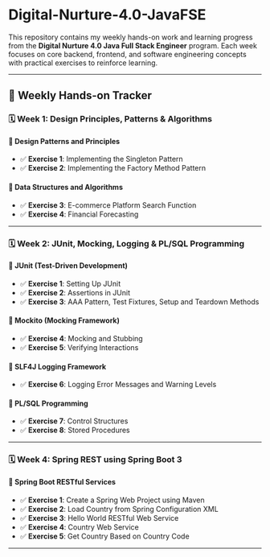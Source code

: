 # Digital-Nurture-4.0-JavaFSE

This repository contains my weekly hands-on work and learning progress from the **Digital Nurture 4.0 Java Full Stack Engineer** program. Each week focuses on core backend, frontend, and software engineering concepts with practical exercises to reinforce learning.

---

## 📅 Weekly Hands-on Tracker

### 🗓️ Week 1: Design Principles, Patterns & Algorithms

#### 🔹 Design Patterns and Principles
- ✅ **Exercise 1**: Implementing the Singleton Pattern  
- ✅ **Exercise 2**: Implementing the Factory Method Pattern  

#### 🔹 Data Structures and Algorithms
- ✅ **Exercise 3**: E-commerce Platform Search Function  
- ✅ **Exercise 4**: Financial Forecasting  

---

### 🗓️ Week 2: JUnit, Mocking, Logging & PL/SQL Programming

#### 🔹 JUnit (Test-Driven Development)
- ✅ **Exercise 1**: Setting Up JUnit  
- ✅ **Exercise 2**: Assertions in JUnit  
- ✅ **Exercise 3**: AAA Pattern, Test Fixtures, Setup and Teardown Methods  

#### 🔹 Mockito (Mocking Framework)
- ✅ **Exercise 4**: Mocking and Stubbing  
- ✅ **Exercise 5**: Verifying Interactions  

#### 🔹 SLF4J Logging Framework
- ✅ **Exercise 6**: Logging Error Messages and Warning Levels  

#### 🔹 PL/SQL Programming
- ✅ **Exercise 7**: Control Structures  
- ✅ **Exercise 8**: Stored Procedures  

---

### 🗓️ Week 4: Spring REST using Spring Boot 3

#### 🔹 Spring Boot RESTful Services
- ✅ **Exercise 1**: Create a Spring Web Project using Maven  
- ✅ **Exercise 2**: Load Country from Spring Configuration XML  
- ✅ **Exercise 3**: Hello World RESTful Web Service  
- ✅ **Exercise 4**: Country Web Service  
- ✅ **Exercise 5**: Get Country Based on Country Code  

---

